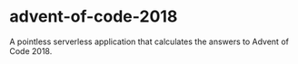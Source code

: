 # advent-of-code-2018

A pointless serverless application that calculates the answers to Advent of Code 2018.